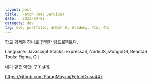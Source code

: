 ```yaml
---
layout: post
title:  Fetch (Web Service)
date:   2023-04-01
category: dev
tag: dev, portfolio, 포트폴리오, Academy, 학교, 수업
---
```


학교 과제중 하나로 진행한 팀프로젝트다.




Language: Javascript
Stacks: ExpressJS, NodeJS, MongoDB, ReactJS
Tools: Figma, Git

내가 맡은 역할: 구조설계, 














https://github.com/ParagMayani/FetchCmsc447